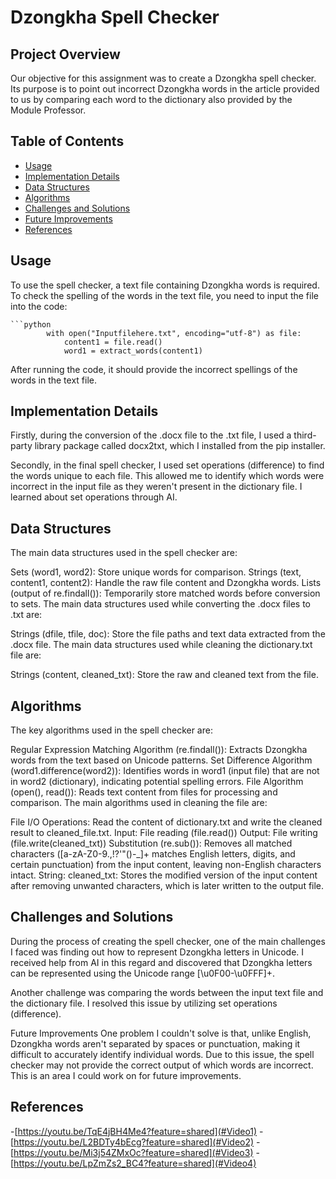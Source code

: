 # Dzongkha Spell Checker

## Project Overview
Our objective for this assignment was to create a Dzongkha spell checker. Its purpose is to point out incorrect Dzongkha words in the article provided to us by comparing each word to the dictionary also provided by the Module Professor.

## Table of Contents
- [Usage](#usage)
- [Implementation Details](#implementation-details)
- [Data Structures](#data-structures)
- [Algorithms](#algorithms)
- [Challenges and Solutions](#challenges-and-solutions)
- [Future Improvements](#future-improvements)
- [References](#references)

## Usage
To use the spell checker, a text file containing Dzongkha words is required. To check the spelling of the words in the text file, you need to input the file into the code:

    ```python
            with open("Inputfilehere.txt", encoding="utf-8") as file:
                content1 = file.read()
                word1 = extract_words(content1)


After running the code, it should provide the incorrect spellings of the words in the text file.

## Implementation Details
Firstly, during the conversion of the .docx file to the .txt file, I used a third-party library package called docx2txt, which I installed from the pip installer.

Secondly, in the final spell checker, I used set operations (difference) to find the words unique to each file. This allowed me to identify which words were incorrect in the input file as they weren't present in the dictionary file. I learned about set operations through AI.

## Data Structures
The main data structures used in the spell checker are:

Sets (word1, word2): Store unique words for comparison.
Strings (text, content1, content2): Handle the raw file content and Dzongkha words.
Lists (output of re.findall()): Temporarily store matched words before conversion to sets.
The main data structures used while converting the .docx files to .txt are:

Strings (dfile, tfile, doc): Store the file paths and text data extracted from the .docx file.
The main data structures used while cleaning the dictionary.txt file are:

Strings (content, cleaned_txt): Store the raw and cleaned text from the file.

## Algorithms
The key algorithms used in the spell checker are:

Regular Expression Matching Algorithm (re.findall()): Extracts Dzongkha words from the text based on Unicode patterns.
Set Difference Algorithm (word1.difference(word2)): Identifies words in word1 (input file) that are not in word2 (dictionary), indicating potential spelling errors.
File Algorithm (open(), read()): Reads text content from files for processing and comparison.
The main algorithms used in cleaning the file are:

File I/O Operations: Read the content of dictionary.txt and write the cleaned result to cleaned_file.txt.
Input: File reading (file.read())
Output: File writing (file.write(cleaned_txt))
Substitution (re.sub()): Removes all matched characters ([a-zA-Z0-9.,!?'"()-_]+ matches English letters, digits, and certain punctuation) from the input content, leaving non-English characters intact.
String: cleaned_txt: Stores the modified version of the input content after removing unwanted characters, which is later written to the output file.
## Challenges and Solutions
During the process of creating the spell checker, one of the main challenges I faced was finding out how to represent Dzongkha letters in Unicode. I received help from AI in this regard and discovered that Dzongkha letters can be represented using the Unicode range [\u0F00-\u0FFF]+.

Another challenge was comparing the words between the input text file and the dictionary file. I resolved this issue by utilizing set operations (difference).

Future Improvements
One problem I couldn't solve is that, unlike English, Dzongkha words aren't separated by spaces or punctuation, making it difficult to accurately identify individual words. Due to this issue, the spell checker may not provide the correct output of which words are incorrect. This is an area I could work on for future improvements.

## References
-[https://youtu.be/TqE4jBH4Me4?feature=shared](#Video1)
-[https://youtu.be/L2BDTy4bEcg?feature=shared](#Video2)
-[https://youtu.be/Mi3j54ZMxOc?feature=shared](#Video3)
-[https://youtu.be/LpZmZs2_BC4?feature=shared](#Video4)